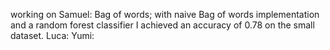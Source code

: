 working on 
Samuel: Bag of words; with naive Bag of words implementation and a random forest classifier I achieved an accuracy of 0.78 on the small dataset.
Luca:
Yumi:
